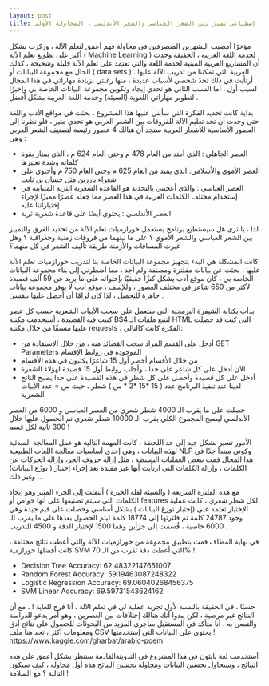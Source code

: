 ```yaml
---
layout: post
title: ذكاء إصطناعي يميز بين الشعر العباسي والشعر الأندلسي ، المحاولة الأولى
---
```

مؤخرًا أمضيت الـشهرين المنصرفين في محاولة فهم أعمق لتعلم الآلة ، وركزت بشكل أكبر على تطويع تعلم الآلة ( Machine Learning ) لخدمة اللغة العربية ، الحقيقة وجدت أن المشاريع العربية المبنية لخدمة اللغة والتي تعتمد على تعلم الآلة قليلة وشحيحة ، كذلك الحال مع مجموعة البيانات أو ( data sets ) العربية التي تمكننا من تدريب الآلة عليها .
أرتأيت في ذلك تحدً شخصي لأسباب عديدة ، منها رغبتي بزيادة مهاراتي في هذا المجال لسبب أول  ، أما  السبب الثاني هو تحدي إيجاد وتكوين مجموعة البيانات الخاصة بي وإخيرًا لتطوير مهاراتي اللغوية (السيئة) وخدمة اللغة العربية بشكل أفضل  .

بداية كانت تحديد الفكرة  التي سأبني عليها هذا المشروع ، بحثت في مواقع الأدب واللغة حتى وجدت أن تحد تعليم الآلة للفروقات بين الشعر العربي هو تحدي مثير ، فلو نظرنا إلى العصور الأساسية للأشعار العربية سنجد أن هنالك 4 عصور رئيسة لتصنيف الشعر العربي وهي :
 - العصر الجاهلي : الذي أمتد من العام 478 م وحتى العام 624 م ، الذي يمتاز بقوة كلماته وشدة تعبيرها 
 - العصر الأموي  والأسلامي: الذي يمتد من العام 625 م وحتى العام 750 م وأحتوى على شعراء بارزين مثل حسان بن ثابت 
 - العصر العباسي : والذي أعجبني بالتحديد هو القاعدة الشعرية الثرية المتباينة في إستخدام مختلف الكلمات العربية في هذا العصر مما جعله عصرًا مميزًا لإجراء إختباراتنا عليه
 - العصر الأندلسي : يحتوي أيضًا على قاعدة شعرية ثرية 

لذا ، يا ترى هل سيستطيع برنامج  يستعمل خورازميات تعلم الآلة من تحديد الفرق والتمييز بين الشعر العباسي والشعر الأموي ؟ على ما بينهما من فروقات زمنية وجغرافية ؟ وهل غيرت المسافات والأزمنة طريقة تأليف الشعر في كل منهما؟ 
 
كانت المشكلة هي البدء بتجهيز مجموعة البيانات الخاصة بنا لتدريب خورازميات تعلم الآلة عليها ،  بحثت عن بيانات مفلترة ومصنفة ولم أجد ، مما أضطرني إلى بناء مجموعة البيانات الخاصة بي  ، كان موقع أدب يشكل كنزًا حقيقيًا  بإحتوائه على ما يزيد عن 59 ألف قصيدة لأكثر من 650 شاعر في مختلف العصور  ، وللإسف ، موقع أدب لا يوفر مجموعة بيانات جاهزة للتحميل  ، لذا كان لزامًا أن أحصل عليها بنفسي .
 
بدأت بكتابة الشيفرة البرمجية التي ستعمل على سحب الأبيات الشعرية حسب كل عصر  كتبت فيه القصيدة ، أستخدمت مكتبة BS4 لتتبع ملفات الـ HTML  التي كنت قد حصلت عليها مسبقًا من خلال مكتبة requests ، الفكرة كانت كالتالي: 
- أدخل على القسم المراد سحب القصائد منه ، من خلال الإستفادة من GET Parameters  الموجودة في روابط الإقسام
- من خلال الأقسام أحصر أول 15 شاعرًا يكتبون في هذه الأقسام
- الآن أدخل على كل شاعر على حدا ، وأجلب روابط أول 15 قصيدة لهؤلاء الشعرة
- أدخل على كل قصيدة وأحصل على كل شطر في هذه القصيدة على حدا 
يصبح الناتج لدينا عند تنفيذ البرنامج عدد ( 15 *15 *2 * س ) شطر ، حيث س = عدد الأبيات الشعرية 

حصلت على ما يقرب الـ 4000 شطر شعري من العصر العباسي
و 6000 من العصر الأندلسي 
ليصبح المجموع الكلي يقرب الـ 10000 شطر شعري تم الحصول عليها خلال 300 ثانية لكل قسم !

الأمور تسير بشكل جيد إلى حد اللحظة  ، كانت المهمة التالية هو عمل المعالجة المبدئية لهذه البيانات ، وهي إحدى أساسيات معالجة اللغات الطبيعية  NLP وكوني مبتدأ جدًا في هذا المجال قمت ببعض العمليات البسيطة ، مثل إزالة حروف الجر، وإزالة الحركات عن الكلمات ، وإزالة الكلمات التي ارتأيت أنها غير مفيدة بعد إجراء إختبار ( توزّع البيانات) وغير ذلك ...

مع هذه الفلترة السريعة ( والسيئة لقلة الخبرة ) أنتقلت إلى الجزء المثير وهو إيجاد الكلمات التي سيتم تصنيفها على أنها خواص أو features لكل شطر شعري ، كانت عملية الإختيار تعتمد على (إختبار توزع البيانات )  بشكل أساسي وحصلت على قيم جيدة وهي وجود 24787 كلمة تم فلترتها إلى 18774 كلمة ليتم الحصول بعدها على ما يقرب الـ 6000 خاصية ، قُسمت إلى جزأين وهما 1500 لإختبار الدقة و 4500 للتدريب .

في نهاية المطاف قمت بتطبيق مجموعة من خورازميات الآلة والتي أعطت نتائج مختلفة  ، كانت أفضلها خورازمية SVM التي أعطت دقة تقرب من الـ 70% !


- Decision Tree Accuracy: 62.48322147651007
- Random Forest Accuracy: 59.19463087248322
- Logistic Regression Accuracy: 69.06040268456375
- SVM Linear Accuracy: 69.59731543624162

حسنًا ، في الحقيقة بالنسبة لأول تجربة عملية لي في تعلم الآلة ، أنا فرح للغاية ! ، مع أن النتائج غير مرضية ، لكن يبدوا أنك هنالك إختلافات بين العصرين ، وهو أمر يدعو للدراسة والتمعن به ، أنا متأكد في المستقبل سأجري المزيد من البحوثات للحصول على نتائج أدق ومعلومات أكثر ،
تجد هنا ملف CSV يحتوي على البيانات التي إستخدمتها !
https://www.kaggle.com/gharbat/arabic-poem

أستخدمت لغة بايثون في هذا المشروع 
في التدوينةالقادمة سننظر بشكل أعمق على هذه النتائج ، وسنحاول تحسين البيانات ومحاولة تحسين النتائج 
هذه أول محاولة ، كيف ستكون التالية ؟
مع السلامة !

